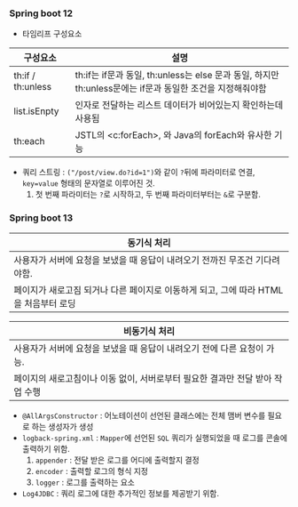 ### Spring boot 12
- 타임리프 구성요소

|구성요소|설명|
|--|--|
|th:if / th:unless|th:if는 if문과 동일, th:unless는 else 문과 동일, 하지만 th:unless문에는 if문과 동일한 조건을 지정해줘야함|
|list.isEnpty|인자로 전달하는 리스트 데이터가 비어있는지 확인하는데 사용됨|
|th:each|JSTL의 <c:forEach>, 와 Java의 forEach와 유사한 기능|
 
- 쿼리 스트링 : `("/post/view.do?id=1")`와 같이 `?`뒤에 파라미터로 연결, `key=value` 형태의 문자열로 이루어진 것.
  1. 첫 번째 파라미터는 `?`로 시작하고, 두 번째 파라미터부터는 `&`로 구분함.

### Spring boot 13

|동기식 처리|
|--|
|사용자가 서버에 요청을 보냈을 때 응답이 내려오기 전까진 무조건 기다려야함.
페이지가 새로고짐 되거나 다른 페이지로 이동하게 되고, 그에 따라 HTML을 처음부터 로딩|

|비동기식 처리|
|--|
|사용자가 서버에 요청을 보냈을 때 응답이 내려오기 전에 다른 요청이 가능.
페이지의 새로고침이나 이동 없이, 서버로부터 필요한 결과만 전달 받아 작업 수행|

- `@AllArgsConstructor` : 어노테이션이 선언된 클래스에는 전체 맴버 변수를 필요로 하는 생성자가 생성
- `logback-spring.xml` : `Mapper`에 선언된 `SQL` 쿼리가 실행되었을 때 로그를 콘솔에 출력하기 위함.
  1. `appender` : 전달 받은 로그를 어디에 출력할지 결정
  2. `encoder` : 출력할 로그의 형식 지정
  3. `logger` : 로그를 출력하는 요소
- `Log4JDBC` : 쿼리 로그에 대한 추가적인 정보를 제공받기 위함.

